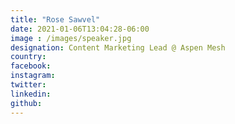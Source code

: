 ```yaml
---
title: "Rose Sawvel"
date: 2021-01-06T13:04:28-06:00
image : /images/speaker.jpg
designation: Content Marketing Lead @ Aspen Mesh
country: 
facebook: 
instagram: 
twitter: 
linkedin: 
github: 
---
```




